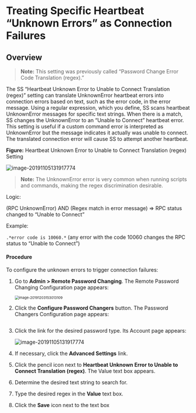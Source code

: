 [title]: # (Treating Specific Heartbeat “Unknown Errors” as Connection Failures)
[tags]: # (XXX)
[priority]: # (180)

# Treating Specific Heartbeat “Unknown Errors” as Connection Failures

## Overview

> **Note:** This setting was previously called “Password Change Error Code Translation (regex).”

The SS “Heartbeat Unknown Error to Unable to Connect Translation (regex)” setting can translate UnknownError heartbeat errors into connection errors based on text, such as the error code, in the error message. Using a regular expression, which you define, SS scans heartbeat UnknownError messages for specific text strings. When there is a match, SS changes the UnknownError to an “Unable to Connect” heartbeat error.  This setting is useful if a custom command error is interpreted as UnknownError but the message indicates it actually was unable to connect. The translated connection error will cause SS to attempt another heartbeat. 

**Figure:** Heartbeat Unknown Error to Unable to Connect Translation (regex) Setting 

![image-20191105131917774](assets/image-20191105131917774.png)

> **Note:** The UnknownError error is very common when running scripts and commands, making the regex discrimination desirable.

Logic:

(RPC UnknownError) AND (Regex match in error message) \=\> RPC status changed to “Unable to Connect”

Example:

`.*error code is 10060.*`  (any error with the code 10060 changes the RPC status to “Unable to Connect”)

#### Procedure

To configure the unknown errors to trigger connection failures:

1. Go to **Admin > Remote Password Changing**. The Remote Password Changing Configuration page appears:

   <img src="assets/image-20191203153013109.png" alt="image-20191203153013109" style="zoom:67%;" />

1. Click the **Configure Password Changers** button. The Password Changers Configuration page appears:

   <img src="assets/image-20191105140347335.png" alt="" style="zoom:67%;" />

1. Click the link for the desired password type. Its Account page appears:

   ![image-20191105131917774](assets/image-20191105131917774.png)

1. If necessary, click the **Advanced Settings** link.

1. Click the pencil icon next to **Heartbeat Unknown Error to Unable to Connect Translation (regex)**. The Value text box appears.

1. Determine the desired text string to search for.

1. Type the desired regex in the **Value** text box.

1. Click the **Save** icon next to the text box

>
